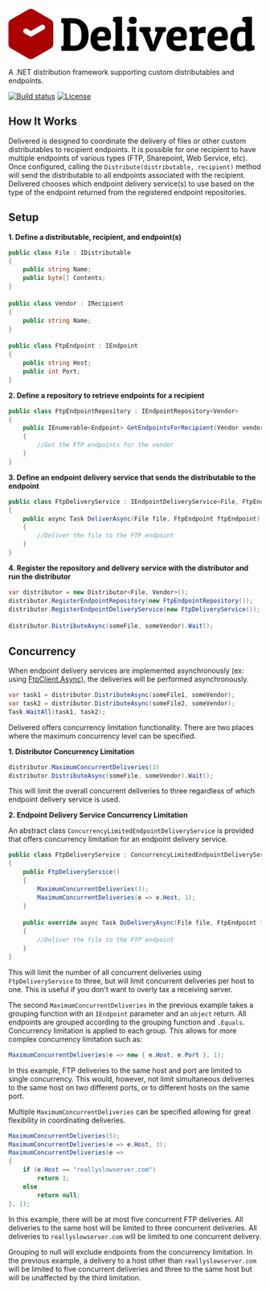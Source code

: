 ![Delivered Logo](https://raw.githubusercontent.com/justinjstark/Delivered/master/assets/Delivered.png)

A .NET distribution framework supporting custom distributables and endpoints.

[![Build status](https://ci.appveyor.com/api/projects/status/aycxbupdujefiw80/branch/master?svg=true)](https://ci.appveyor.com/project/justinjstark/delivered/branch/master) [![License](https://img.shields.io/github/license/justinjstark/delivered.svg)](https://img.shields.io/github/license/justinjstark/delivered.svg)

## How It Works

Delivered is designed to coordinate the delivery of files or other custom distributables to recipient endpoints. It is possible for one recipient to have multiple endpoints of various types (FTP, Sharepoint, Web Service, etc). Once configured, calling the `Distribute(distributable, recipient)` method will send the distributable to all endpoints associated with the recipient. Delivered chooses which endpoint delivery service(s) to use based on the type of the endpoint returned from the registered endpoint repositories.

## Setup

**1. Define a distributable, recipient, and endpoint(s)**

```C#
public class File : IDistributable
{
    public string Name;
    public byte[] Contents;
}

public class Vendor : IRecipient
{
    public string Name;
}

public class FtpEndpoint : IEndpoint
{
    public string Host;
    public int Port;
}
```

**2. Define a repository to retrieve endpoints for a recipient**

```C#
public class FtpEndpointRepository : IEndpointRepository<Vendor>
{
    public IEnumerable<Endpoint> GetEndpointsForRecipient(Vendor vendor)
    {
        //Get the FTP endpoints for the vendor
    }
}
```

**3. Define an endpoint delivery service that sends the distributable to the endpoint**

```C#
public class FtpDeliveryService : IEndpointDeliveryService<File, FtpEndpoint>
{
    public async Task DeliverAsync(File file, FtpEndpoint ftpEndpoint)
    {
        //Deliver the file to the FTP endpoint
    }
}
```

**4. Register the repository and delivery service with the distributor and run the distributor**

```C#
var distributor = new Distributor<File, Vendor>();
distributor.RegisterEndpointRepository(new FtpEndpointRepository());
distributor.RegisterEndpointDeliveryService(new FtpDeliveryService());

distributor.DistributeAsync(someFile, someVendor).Wait();
```

## Concurrency

When endpoint delivery services are implemented asynchronously (ex: using [FtpClient.Async](https://github.com/rkttu/System.Net.FtpClient.Async)), the deliveries will be performed asynchronously.

```C#
var task1 = distributor.DistributeAsync(someFile1, someVendor);
var task2 = distributor.DistributeAsync(someFile2, someVendor);
Task.WaitAll(task1, task2);
```

Delivered offers concurrency limitation functionality. There are two places where the maximum concurrency level can be specified.

**1. Distributor Concurrency Limitation**

```C#
distributor.MaximumConcurrentDeliveries(3)
distributor.DistributeAsync(someFile, someVendor).Wait();
```

This will limit the overall concurrent deliveries to three regardless of which endpoint delivery service is used.

**2. Endpoint Delivery Service Concurrency Limitation**

An abstract class `ConcurrencyLimitedEndpointDeliveryService` is provided that offers concurrency limitation for an endpoint delivery service.

```C#
public class FtpDeliveryService : ConcurrencyLimitedEndpointDeliveryService<File, FtpEndpoint>
{
    public FtpDeliveryService()
    {
        MaximumConcurrentDeliveries(3);
        MaximumConcurrentDeliveries(e => e.Host, 1);
    }

    public override async Task DoDeliveryAsync(File file, FtpEndpoint ftpEndpoint)
    {
        //Deliver the file to the FTP endpoint
    }
}
```

This will limit the number of all concurrent deliveries using `FtpDeliveryService` to three, but will limit concurrent deliveries per host to one. This is useful if you don't want to overly tax a receiving server.

The second `MaximumConcurrentDeliveries` in the previous example takes a grouping function with an `IEndpoint` parameter and an `object` return. All endpoints are grouped according to the grouping function and `.Equals`. Concurrency limitation is applied to each group. This allows for more complex concurrency limitation such as:

```C#
MaximumConcurrentDeliveries(e => new { e.Host, e.Port }, 1);
```

In this example, FTP deliveries to the same host and port are limited to single concurrency. This would, however, not limit simultaneous deliveries to the same host on two different ports, or to different hosts on the same port.

Multiple `MaximumConcurrentDeliveries` can be specified allowing for great flexibility in coordinating deliveries.

```C#
MaximumConcurrentDeliveries(5);
MaximumConcurrentDeliveries(e => e.Host, 3);
MaximumConcurrentDeliveries(e =>
{
    if (e.Host == "reallyslowserver.com")
        return 1;
    else
        return null;
}, 1);
```

In this example, there will be at most five concurrent FTP deliveries. All deliveries to the same host will be limited to three concurrent deliveries. All deliveries to `reallyslowserver.com` will be limited to one concurrent delivery.

Grouping to null will exclude endpoints from the concurrency limitation. In the previous example, a delivery to a host other than `reallyslowserver.com` will be limited to five concurrent deliveries and three to the same host but will be unaffected by the third limitation.
